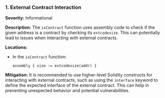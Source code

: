 ### 1. **External Contract Interaction**

**Severity:**
Informational

**Description:**
The `isContract` function uses assembly code to check if the given address is a contract by checking its `extcodesize`. This can potentially lead to issues when interacting with external contracts.

**Locations:**

- In the `isContract` function:
  ```solidity
  assembly { size := extcodesize(addr) }
  ```

**Mitigation:**
It is recommended to use higher-level Solidity constructs for interacting with external contracts, such as using the `interface` keyword to define the expected interface of the external contract. This can help in preventing unexpected behavior and potential vulnerabilities.